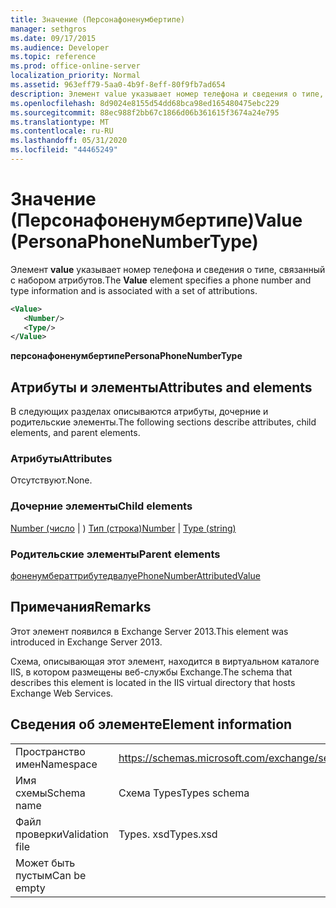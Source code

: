 ```yaml
---
title: Значение (Персонафоненумбертипе)
manager: sethgros
ms.date: 09/17/2015
ms.audience: Developer
ms.topic: reference
ms.prod: office-online-server
localization_priority: Normal
ms.assetid: 963eff79-5aa0-4b9f-8eff-80f9fb7ad654
description: Элемент value указывает номер телефона и сведения о типе, связанный с набором атрибутов.
ms.openlocfilehash: 8d9024e8155d54dd68bca98ed165480475ebc229
ms.sourcegitcommit: 88ec988f2bb67c1866d06b361615f3674a24e795
ms.translationtype: MT
ms.contentlocale: ru-RU
ms.lasthandoff: 05/31/2020
ms.locfileid: "44465249"
---
```

# <a name="value-personaphonenumbertype"></a><span data-ttu-id="daae1-103">Значение (Персонафоненумбертипе)</span><span class="sxs-lookup"><span data-stu-id="daae1-103">Value (PersonaPhoneNumberType)</span></span>

<span data-ttu-id="daae1-104">Элемент **value** указывает номер телефона и сведения о типе, связанный с набором атрибутов.</span><span class="sxs-lookup"><span data-stu-id="daae1-104">The **Value** element specifies a phone number and type information and is associated with a set of attributions.</span></span> 
  
```XML
<Value>
   <Number/>
   <Type/>
</Value>
```

<span data-ttu-id="daae1-105">**персонафоненумбертипе**</span><span class="sxs-lookup"><span data-stu-id="daae1-105">**PersonaPhoneNumberType**</span></span>

## <a name="attributes-and-elements"></a><span data-ttu-id="daae1-106">Атрибуты и элементы</span><span class="sxs-lookup"><span data-stu-id="daae1-106">Attributes and elements</span></span>

<span data-ttu-id="daae1-107">В следующих разделах описываются атрибуты, дочерние и родительские элементы.</span><span class="sxs-lookup"><span data-stu-id="daae1-107">The following sections describe attributes, child elements, and parent elements.</span></span>
  
### <a name="attributes"></a><span data-ttu-id="daae1-108">Атрибуты</span><span class="sxs-lookup"><span data-stu-id="daae1-108">Attributes</span></span>

<span data-ttu-id="daae1-109">Отсутствуют.</span><span class="sxs-lookup"><span data-stu-id="daae1-109">None.</span></span>
  
### <a name="child-elements"></a><span data-ttu-id="daae1-110">Дочерние элементы</span><span class="sxs-lookup"><span data-stu-id="daae1-110">Child elements</span></span>

<span data-ttu-id="daae1-111">[Number (число](number.md)  |  ) [Тип (строка)](type-string.md)</span><span class="sxs-lookup"><span data-stu-id="daae1-111">[Number](number.md) | [Type (string)](type-string.md)</span></span>
  
### <a name="parent-elements"></a><span data-ttu-id="daae1-112">Родительские элементы</span><span class="sxs-lookup"><span data-stu-id="daae1-112">Parent elements</span></span>

[<span data-ttu-id="daae1-113">фоненумбераттрибутедвалуе</span><span class="sxs-lookup"><span data-stu-id="daae1-113">PhoneNumberAttributedValue</span></span>](phonenumberattributedvalue.md)
  
## <a name="remarks"></a><span data-ttu-id="daae1-114">Примечания</span><span class="sxs-lookup"><span data-stu-id="daae1-114">Remarks</span></span>

<span data-ttu-id="daae1-115">Этот элемент появился в Exchange Server 2013.</span><span class="sxs-lookup"><span data-stu-id="daae1-115">This element was introduced in Exchange Server 2013.</span></span>
  
<span data-ttu-id="daae1-116">Схема, описывающая этот элемент, находится в виртуальном каталоге IIS, в котором размещены веб-службы Exchange.</span><span class="sxs-lookup"><span data-stu-id="daae1-116">The schema that describes this element is located in the IIS virtual directory that hosts Exchange Web Services.</span></span>
  
## <a name="element-information"></a><span data-ttu-id="daae1-117">Сведения об элементе</span><span class="sxs-lookup"><span data-stu-id="daae1-117">Element information</span></span>

|||
|:-----|:-----|
|<span data-ttu-id="daae1-118">Пространство имен</span><span class="sxs-lookup"><span data-stu-id="daae1-118">Namespace</span></span>  <br/> |https://schemas.microsoft.com/exchange/services/2006/types  <br/> |
|<span data-ttu-id="daae1-119">Имя схемы</span><span class="sxs-lookup"><span data-stu-id="daae1-119">Schema name</span></span>  <br/> |<span data-ttu-id="daae1-120">Схема Types</span><span class="sxs-lookup"><span data-stu-id="daae1-120">Types schema</span></span>  <br/> |
|<span data-ttu-id="daae1-121">Файл проверки</span><span class="sxs-lookup"><span data-stu-id="daae1-121">Validation file</span></span>  <br/> |<span data-ttu-id="daae1-122">Types. xsd</span><span class="sxs-lookup"><span data-stu-id="daae1-122">Types.xsd</span></span>  <br/> |
|<span data-ttu-id="daae1-123">Может быть пустым</span><span class="sxs-lookup"><span data-stu-id="daae1-123">Can be empty</span></span>  <br/> ||
   

